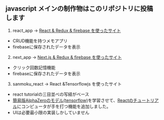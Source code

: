 ## javascript メインの制作物はこのリポジトリに投稿します

1. react_app -> [React & Redux & firebase を使ったサイト](https://www.amazon.co.jp/React-js-Next-js%E8%B6%85%E5%85%A5%E9%96%80-%E7%AC%AC2%E7%89%88-%E6%8E%8C%E7%94%B0%E6%B4%A5%E8%80%B6%E4%B9%83/dp/4798063983/ref=sr_1_1_sspa?__mk_ja_JP=%E3%82%AB%E3%82%BF%E3%82%AB%E3%83%8A&dchild=1&keywords=react&qid=1620278430&sr=8-1-spons&psc=1&spLa=ZW5jcnlwdGVkUXVhbGlmaWVyPUEyMVJBWUVXTTQ2UDQ3JmVuY3J5cHRlZElkPUEwMTY4MTEwM1FUNzFCSzM4WEw4OCZlbmNyeXB0ZWRBZElkPUFROVNJM1E4RVlIQksmd2lkZ2V0TmFtZT1zcF9hdGYmYWN0aW9uPWNsaWNrUmVkaXJlY3QmZG9Ob3RMb2dDbGljaz10cnVl)
- CRUD機能を持つメモアプリ
- firebaseに保存されたデータを表示


2. next_app -> [Next.js & Redux & firebase を使ったサイト](https://www.amazon.co.jp/React-js-Next-js%E8%B6%85%E5%85%A5%E9%96%80-%E7%AC%AC2%E7%89%88-%E6%8E%8C%E7%94%B0%E6%B4%A5%E8%80%B6%E4%B9%83/dp/4798063983/ref=sr_1_1_sspa?__mk_ja_JP=%E3%82%AB%E3%82%BF%E3%82%AB%E3%83%8A&dchild=1&keywords=react&qid=1620278430&sr=8-1-spons&psc=1&spLa=ZW5jcnlwdGVkUXVhbGlmaWVyPUEyMVJBWUVXTTQ2UDQ3JmVuY3J5cHRlZElkPUEwMTY4MTEwM1FUNzFCSzM4WEw4OCZlbmNyeXB0ZWRBZElkPUFROVNJM1E4RVlIQksmd2lkZ2V0TmFtZT1zcF9hdGYmYWN0aW9uPWNsaWNrUmVkaXJlY3QmZG9Ob3RMb2dDbGljaz10cnVl)
- クリック回数記憶機能
- firebaseに保存されたデータを表示


3. sanmoku_react -> React &Tensorflowjs を使ったサイト
- react tutorialの三目並べの写経がベース
- [簡易版AlphaZeroのモデル(tensorflow)](https://www.amazon.co.jp/AlphaZero-%E6%B7%B1%E5%B1%A4%E5%AD%A6%E7%BF%92%E3%83%BB%E5%BC%B7%E5%8C%96%E5%AD%A6%E7%BF%92%E3%83%BB%E6%8E%A2%E7%B4%A2-%E4%BA%BA%E5%B7%A5%E7%9F%A5%E8%83%BD%E3%83%97%E3%83%AD%E3%82%B0%E3%83%A9%E3%83%9F%E3%83%B3%E3%82%B0%E5%AE%9F%E8%B7%B5%E5%85%A5%E9%96%80-%E5%B8%83%E7%95%99%E5%B7%9D-%E8%8B%B1%E4%B8%80/dp/4862464505)を学習させて、[Reactのチュートリアル](https://ja.reactjs.org/tutorial/tutorial.html)にコンピュータが手を打つ機能を追加しました。
- UIは必要最小限の実装しかしていません
